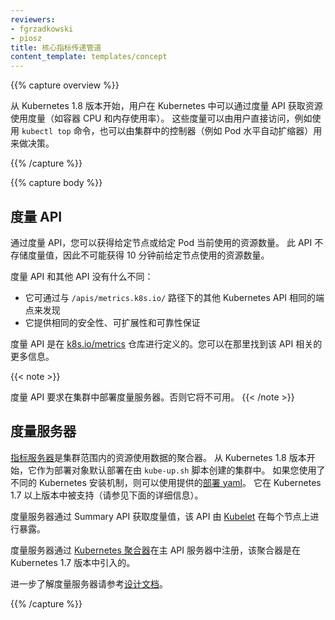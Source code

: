 ```yaml
---
reviewers:
- fgrzadkowski
- piosz
title: 核心指标传递管道
content_template: templates/concept
---
```


<!--
---
reviewers:
- fgrzadkowski
- piosz
title: Core metrics pipeline
content_template: templates/concept
---
-->

{{% capture overview %}}

<!--
Starting from Kubernetes 1.8, resource usage metrics, such as container CPU and memory usage,
are available in Kubernetes through the Metrics API. These metrics can be either accessed directly
by user, for example by using `kubectl top` command, or used by a controller in the cluster, e.g.
Horizontal Pod Autoscaler, to make decisions.
-->

从 Kubernetes 1.8 版本开始，用户在 Kubernetes 中可以通过度量 API 获取资源使用度量（如容器 CPU 和内存使用率）。
这些度量可以由用户直接访问，例如使用 `kubectl top` 命令，也可以由集群中的控制器（例如 Pod 水平自动扩缩器）用来做决策。

{{% /capture %}}


{{% capture body %}}

<!--
## The Metrics API
-->

## 度量 API

<!--
Through the Metrics API you can get the amount of resource currently used
by a given node or a given pod. This API doesn't store the metric values,
so it's not possible for example to get the amount of resources used by a
given node 10 minutes ago.
-->

通过度量 API，您可以获得给定节点或给定 Pod 当前使用的资源数量。
此 API 不存储度量值，因此不可能获得 10 分钟前给定节点使用的资源数量。

<!--
The API is no different from any other API:
-->

度量 API 和其他 API 没有什么不同：

<!--
- it is discoverable through the same endpoint as the other Kubernetes APIs under `/apis/metrics.k8s.io/` path
- it offers the same security, scalability and reliability guarantees
-->

- 它可通过与 `/apis/metrics.k8s.io/` 路径下的其他 Kubernetes API 相同的端点来发现
- 它提供相同的安全性、可扩展性和可靠性保证


<!--
The API is defined in [k8s.io/metrics](https://github.com/kubernetes/metrics/blob/master/pkg/apis/metrics/v1beta1/types.go)
repository. You can find more information about the API there.
-->

度量 API 是在 [k8s.io/metrics](https://github.com/kubernetes/metrics/blob/master/pkg/apis/metrics/v1beta1/types.go) 仓库进行定义的。您可以在那里找到该 API 相关的更多信息。

{{< note >}}
<!--The API requires metrics server to be deployed in the cluster. Otherwise it will be not available.-->
度量 API 要求在集群中部署度量服务器。否则它将不可用。
{{< /note >}}

<!--
## Metrics Server 
-->

## 度量服务器

<!--
[Metrics Server](https://github.com/kubernetes-incubator/metrics-server) is a cluster-wide aggregator of resource usage data.
Starting from Kubernetes 1.8 it's deployed by default in clusters created by `kube-up.sh` script
as a Deployment object. If you use a different Kubernetes setup mechanism you can deploy it using the provided
[deployment yamls](https://github.com/kubernetes-incubator/metrics-server/tree/master/deploy).
It's supported in Kubernetes 1.7+ (see details below).
-->

[指标服务器](https://github.com/kubernetes-incubator/metrics-server)是集群范围内的资源使用数据的聚合器。
从 Kubernetes 1.8 版本开始，它作为部署对象默认部署在由 `kube-up.sh` 脚本创建的集群中。
如果您使用了不同的 Kubernetes 安装机制，则可以使用提供的[部署 yaml](https://github.com/kubernetes孵化器/metrics-server/tree/master/deploy)。
它在 Kubernetes 1.7 以上版本中被支持（请参见下面的详细信息）。


<!--
Metric server collects metrics from the Summary API, exposed by [Kubelet](/docs/admin/kubelet/) on each node.
-->

度量服务器通过 Summary API 获取度量值，该 API 由 [Kubelet](/docs/admin/kubelet/) 在每个节点上进行暴露。

<!--
Metrics Server registered in the main API server through
[Kubernetes aggregator](https://kubernetes.io/docs/concepts/api-extension/apiserver-aggregation/),
which was introduced in Kubernetes 1.7.
-->

度量服务器通过 [Kubernetes 聚合器](https://kubernetes.io/docs/concepts/api-extension/apiserver-aggregation/)在主 API 服务器中注册，该聚合器是在 Kubernetes 1.7 版本中引入的。


<!--
Learn more about the metrics server in [the design doc](https://github.com/kubernetes/community/blob/master/contributors/design-proposals/instrumentation/metrics-server.md).
-->

进一步了解度量服务器请参考[设计文档](https://github.com/kubernetes/community/blob/master/contributors/design-proposals/instrumentation/metrics-server.md)。

{{% /capture %}}
